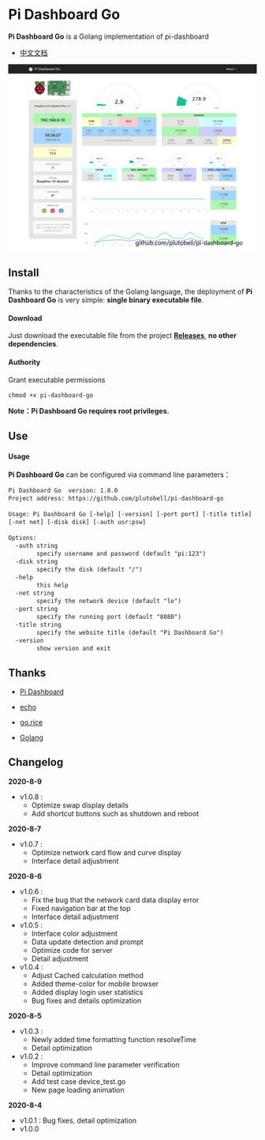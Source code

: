 # Pi Dashboard Go
**Pi Dashboard Go** is a Golang implementation of pi-dashboard

* [中文文档](https://ojoll.com/archives/86/)



![](./screenshot.png)

## Install

Thanks to the characteristics of the Golang language, the deployment of **Pi Dashboard Go** is very simple: **single binary executable file**.

#### Download

Just download the executable file from the project **[Releases](https://github.com/plutobell/pi-dashboard-go/releases)**, **no other dependencies**.

#### Authority

Grant executable permissions

```
chmod +x pi-dashboard-go
```

**Note：Pi Dashboard Go requires root privileges.**



## Use

#### Usage

**Pi Dashboard Go** can be configured via command line parameters：

```
Pi Dashboard Go  version: 1.0.0
Project address: https://github.com/plutobell/pi-dashboard-go

Usage: Pi Dashboard Go [-help] [-version] [-port port] [-title title] [-net net] [-disk disk] [-auth usr:psw]

Options:
  -auth string
        specify username and password (default "pi:123")
  -disk string
        specify the disk (default "/")
  -help
        this help
  -net string
        specify the network device (default "lo")
  -port string
        specify the running port (default "8080")
  -title string
        specify the website title (default "Pi Dashboard Go")
  -version
        show version and exit

```



## Thanks

* [Pi Dashboard](https://github.com/spoonysonny/pi-dashboard)

* [echo](https://github.com/labstack/echo)

* [go.rice](https://github.com/GeertJohan/go.rice)
* [Golang](https://golang.org/)



## Changelog

**2020-8-9**

* v1.0.8 : 
  * Optimize swap display details
  * Add shortcut buttons such as shutdown and reboot

**2020-8-7**

* v1.0.7 : 
  * Optimize network card flow and curve display
  * Interface detail adjustment

**2020-8-6**

* v1.0.6 : 
  * Fix the bug that the network card data display error
  * Fixed navigation bar at the top
  * Interface detail adjustment
* v1.0.5 : 
  * Interface color adjustment
  * Data update detection and prompt
  * Optimize code for server
  * Detail adjustment
* v1.0.4 : 
  * Adjust Cached calculation method
  * Added theme-color for mobile browser
  * Added display login user statistics
  * Bug fixes and details optimization

**2020-8-5**

* v1.0.3 : 
  * Newly added time formatting function resolveTime
  * Detail optimization
* v1.0.2 : 
  * Improve command line parameter verification
  * Detail optimization
  * Add test case device_test.go
  * New page loading animation

**2020-8-4**

* v1.0.1 : Bug fixes, detail optimization
* v1.0.0